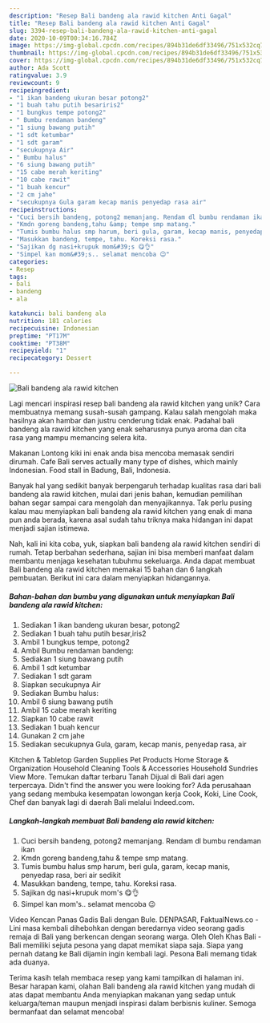 ```yaml
---
description: "Resep Bali bandeng ala rawid kitchen Anti Gagal"
title: "Resep Bali bandeng ala rawid kitchen Anti Gagal"
slug: 3394-resep-bali-bandeng-ala-rawid-kitchen-anti-gagal
date: 2020-10-09T00:34:16.784Z
image: https://img-global.cpcdn.com/recipes/894b31de6df33496/751x532cq70/bali-bandeng-ala-rawid-kitchen-foto-resep-utama.jpg
thumbnail: https://img-global.cpcdn.com/recipes/894b31de6df33496/751x532cq70/bali-bandeng-ala-rawid-kitchen-foto-resep-utama.jpg
cover: https://img-global.cpcdn.com/recipes/894b31de6df33496/751x532cq70/bali-bandeng-ala-rawid-kitchen-foto-resep-utama.jpg
author: Ada Scott
ratingvalue: 3.9
reviewcount: 9
recipeingredient:
- "1 ikan bandeng ukuran besar potong2"
- "1 buah tahu putih besariris2"
- "1 bungkus tempe potong2"
- " Bumbu rendaman bandeng"
- "1 siung bawang putih"
- "1 sdt ketumbar"
- "1 sdt garam"
- "secukupnya Air"
- " Bumbu halus"
- "6 siung bawang putih"
- "15 cabe merah keriting"
- "10 cabe rawit"
- "1 buah kencur"
- "2 cm jahe"
- "secukupnya Gula garam kecap manis penyedap rasa air"
recipeinstructions:
- "Cuci bersih bandeng, potong2 memanjang. Rendam dl bumbu rendaman ikan"
- "Kmdn goreng bandeng,tahu &amp; tempe smp matang."
- "Tumis bumbu halus smp harum, beri gula, garam, kecap manis, penyedap rasa, beri air sedikit"
- "Masukkan bandeng, tempe, tahu. Koreksi rasa."
- "Sajikan dg nasi+krupuk mom&#39;s 😋👌"
- "Simpel kan mom&#39;s.. selamat mencoba 😉"
categories:
- Resep
tags:
- bali
- bandeng
- ala

katakunci: bali bandeng ala 
nutrition: 181 calories
recipecuisine: Indonesian
preptime: "PT17M"
cooktime: "PT38M"
recipeyield: "1"
recipecategory: Dessert

---
```



![Bali bandeng ala rawid kitchen](https://img-global.cpcdn.com/recipes/894b31de6df33496/751x532cq70/bali-bandeng-ala-rawid-kitchen-foto-resep-utama.jpg)

Lagi mencari inspirasi resep bali bandeng ala rawid kitchen yang unik? Cara membuatnya memang susah-susah gampang. Kalau salah mengolah maka hasilnya akan hambar dan justru cenderung tidak enak. Padahal bali bandeng ala rawid kitchen yang enak seharusnya punya aroma dan cita rasa yang mampu memancing selera kita.

Makanan Lontong kiki ini enak anda bisa mencoba memasak sendiri dirumah. Cafe Bali serves actually many type of dishes, which mainly Indonesian. Food stall in Badung, Bali, Indonesia.

Banyak hal yang sedikit banyak berpengaruh terhadap kualitas rasa dari bali bandeng ala rawid kitchen, mulai dari jenis bahan, kemudian pemilihan bahan segar sampai cara mengolah dan menyajikannya. Tak perlu pusing kalau mau menyiapkan bali bandeng ala rawid kitchen yang enak di mana pun anda berada, karena asal sudah tahu triknya maka hidangan ini dapat menjadi sajian istimewa.


Nah, kali ini kita coba, yuk, siapkan bali bandeng ala rawid kitchen sendiri di rumah. Tetap berbahan sederhana, sajian ini bisa memberi manfaat dalam membantu menjaga kesehatan tubuhmu sekeluarga. Anda dapat membuat Bali bandeng ala rawid kitchen memakai 15 bahan dan 6 langkah pembuatan. Berikut ini cara dalam menyiapkan hidangannya.

<!--inarticleads1-->

##### Bahan-bahan dan bumbu yang digunakan untuk menyiapkan Bali bandeng ala rawid kitchen:

1. Sediakan 1 ikan bandeng ukuran besar, potong2
1. Sediakan 1 buah tahu putih besar,iris2
1. Ambil 1 bungkus tempe, potong2
1. Ambil  Bumbu rendaman bandeng:
1. Sediakan 1 siung bawang putih
1. Ambil 1 sdt ketumbar
1. Sediakan 1 sdt garam
1. Siapkan secukupnya Air
1. Sediakan  Bumbu halus:
1. Ambil 6 siung bawang putih
1. Ambil 15 cabe merah keriting
1. Siapkan 10 cabe rawit
1. Sediakan 1 buah kencur
1. Gunakan 2 cm jahe
1. Sediakan secukupnya Gula, garam, kecap manis, penyedap rasa, air


Kitchen &amp; Tabletop Garden Supplies Pet Products Home Storage &amp; Organization Household Cleaning Tools &amp; Accessories Household Sundries View More. Temukan daftar terbaru Tanah Dijual di Bali dari agen terpercaya. Didn&#39;t find the answer you were looking for? Ada perusahaan yang sedang membuka kesempatan lowongan kerja Cook, Koki, Line Cook, Chef dan banyak lagi di daerah Bali melalui Indeed.com. 

<!--inarticleads2-->

##### Langkah-langkah membuat Bali bandeng ala rawid kitchen:

1. Cuci bersih bandeng, potong2 memanjang. Rendam dl bumbu rendaman ikan
1. Kmdn goreng bandeng,tahu &amp; tempe smp matang.
1. Tumis bumbu halus smp harum, beri gula, garam, kecap manis, penyedap rasa, beri air sedikit
1. Masukkan bandeng, tempe, tahu. Koreksi rasa.
1. Sajikan dg nasi+krupuk mom&#39;s 😋👌
1. Simpel kan mom&#39;s.. selamat mencoba 😉


Video Kencan Panas Gadis Bali dengan Bule. DENPASAR, FaktualNews.co - Lini masa kembali dihebohkan dengan beredarnya video seorang gadis remaja di Bali yang berkencan dengan seorang warga. Oleh Oleh Khas Bali - Bali memiliki sejuta pesona yang dapat memikat siapa saja. Siapa yang pernah datang ke Bali dijamin ingin kembali lagi. Pesona Bali memang tidak ada duanya. 

Terima kasih telah membaca resep yang kami tampilkan di halaman ini. Besar harapan kami, olahan Bali bandeng ala rawid kitchen yang mudah di atas dapat membantu Anda menyiapkan makanan yang sedap untuk keluarga/teman maupun menjadi inspirasi dalam berbisnis kuliner. Semoga bermanfaat dan selamat mencoba!
